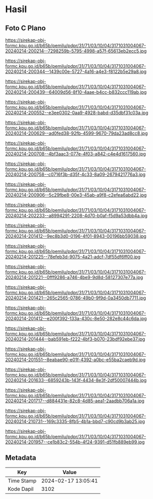 # Hasil

## Foto C Plano

https://sirekap-obj-formc.kpu.go.id/b65b/pemilu/pdpr/31/71/03/10/04/3171031004067-20240214-200214--7298259b-5795-4998-a57f-65613eb2ecc5.jpg

https://sirekap-obj-formc.kpu.go.id/b65b/pemilu/pdpr/31/71/03/10/04/3171031004067-20240214-200344--1439c00e-5727-4a16-a4e3-f8122b5e29a8.jpg

https://sirekap-obj-formc.kpu.go.id/b65b/pemilu/pdpr/31/71/03/10/04/3171031004067-20240214-200439--64009d56-8f10-4aae-b4cc-b832ccc119ab.jpg

https://sirekap-obj-formc.kpu.go.id/b65b/pemilu/pdpr/31/71/03/10/04/3171031004067-20240214-200552--e3ee0302-0aa9-4928-babd-d35dbf31c03a.jpg

https://sirekap-obj-formc.kpu.go.id/b65b/pemilu/pdpr/31/71/03/10/04/3171031004067-20240214-200629--ad0fed38-92fb-4599-9670-79da23ad8cc8.jpg

https://sirekap-obj-formc.kpu.go.id/b65b/pemilu/pdpr/31/71/03/10/04/3171031004067-20240214-200708--4bf3aac3-077e-4f03-a842-c4e4d1617560.jpg

https://sirekap-obj-formc.kpu.go.id/b65b/pemilu/pdpr/31/71/03/10/04/3171031004067-20240214-200758--c0716f3b-d35f-4c33-8a09-2679421776a3.jpg

https://sirekap-obj-formc.kpu.go.id/b65b/pemilu/pdpr/31/71/03/10/04/3171031004067-20240214-200906--5c29fbe8-00e3-45ab-a9f8-c2efea6abd22.jpg

https://sirekap-obj-formc.kpu.go.id/b65b/pemilu/pdpr/31/71/03/10/04/3171031004067-20240214-202233--a8994291-2208-4d70-b0af-f5d9a53dbb4a.jpg

https://sirekap-obj-formc.kpu.go.id/b65b/pemilu/pdpr/31/71/03/10/04/3171031004067-20240214-201412--9ec8b3d0-0196-4f01-8943-00196bb59038.jpg

https://sirekap-obj-formc.kpu.go.id/b65b/pemilu/pdpr/31/71/03/10/04/3171031004067-20240214-201225--78efeb3d-9075-4a21-adcf-7df55df6ff00.jpg

https://sirekap-obj-formc.kpu.go.id/b65b/pemilu/pdpr/31/71/03/10/04/3171031004067-20240214-201221--0fff9286-a746-4be9-9d8d-58127307e77a.jpg

https://sirekap-obj-formc.kpu.go.id/b65b/pemilu/pdpr/31/71/03/10/04/3171031004067-20240214-201421--265c2565-0786-49b0-9f9d-0a3450db7711.jpg

https://sirekap-obj-formc.kpu.go.id/b65b/pemilu/pdpr/31/71/03/10/04/3171031004067-20240214-201412--e200f392-133a-430c-8e50-282e8c44c6da.jpg

https://sirekap-obj-formc.kpu.go.id/b65b/pemilu/pdpr/31/71/03/10/04/3171031004067-20240214-201444--bab591eb-f222-4bf3-b070-23bdf92ebe37.jpg

https://sirekap-obj-formc.kpu.go.id/b65b/pemilu/pdpr/31/71/03/10/04/3171031004067-20240214-201551--8eabae90-e01f-4392-a0bc-e55ba2caeb9d.jpg

https://sirekap-obj-formc.kpu.go.id/b65b/pemilu/pdpr/31/71/03/10/04/3171031004067-20240214-201633--6859243b-143f-4434-8e3f-2df50007444b.jpg

https://sirekap-obj-formc.kpu.go.id/b65b/pemilu/pdpr/31/71/03/10/04/3171031004067-20240214-201717--d884431e-82c8-4d85-aea1-2aadbb706a1a.jpg

https://sirekap-obj-formc.kpu.go.id/b65b/pemilu/pdpr/31/71/03/10/04/3171031004067-20240214-210731--169c3335-8fb5-4b1a-bbd7-c90cd9b3ab25.jpg

https://sirekap-obj-formc.kpu.go.id/b65b/pemilu/pdpr/31/71/03/10/04/3171031004067-20240214-201957--ce1b83c2-554b-4f24-9391-d51fb889eb99.jpg


## Metadata

| Key        | Value               |
| ---------- | ------------------- |
| Time Stamp | 2024-02-17 13:05:41 |
| Kode Dapil | 3102                |



